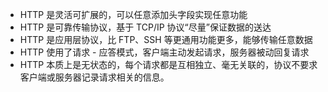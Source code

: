 * HTTP 是灵活可扩展的，可以任意添加头字段实现任意功能
* HTTP 是可靠传输协议，基于 TCP/IP 协议“尽量”保证数据的送达
* HTTP 是应用层协议，比 FTP、SSH 等更通用功能更多，能够传输任意数据
* HTTP 使用了请求 - 应答模式，客户端主动发起请求，服务器被动回复请求
* HTTP 本质上是无状态的，每个请求都是互相独立、毫无关联的，协议不要求客户端或服务器记录请求相关的信息。